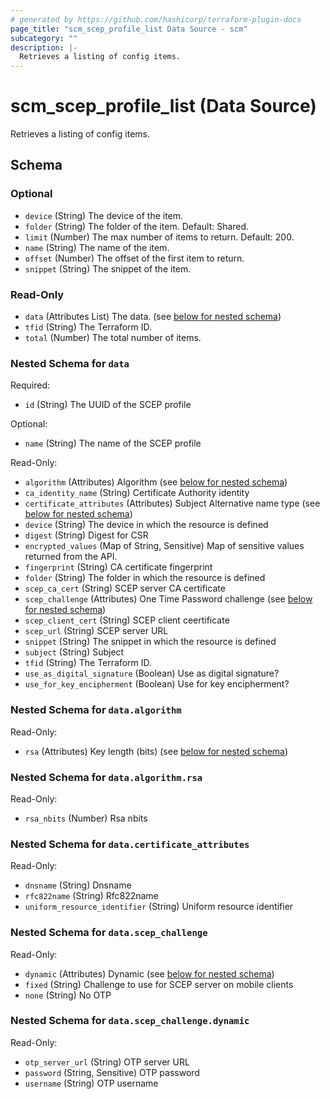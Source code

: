 ```yaml
---
# generated by https://github.com/hashicorp/terraform-plugin-docs
page_title: "scm_scep_profile_list Data Source - scm"
subcategory: ""
description: |-
  Retrieves a listing of config items.
---
```


# scm_scep_profile_list (Data Source)

Retrieves a listing of config items.



<!-- schema generated by tfplugindocs -->
## Schema

### Optional

- `device` (String) The device of the item.
- `folder` (String) The folder of the item. Default: Shared.
- `limit` (Number) The max number of items to return. Default: 200.
- `name` (String) The name of the item.
- `offset` (Number) The offset of the first item to return.
- `snippet` (String) The snippet of the item.

### Read-Only

- `data` (Attributes List) The data. (see [below for nested schema](#nestedatt--data))
- `tfid` (String) The Terraform ID.
- `total` (Number) The total number of items.

<a id="nestedatt--data"></a>
### Nested Schema for `data`

Required:

- `id` (String) The UUID of the SCEP profile

Optional:

- `name` (String) The name of the SCEP profile

Read-Only:

- `algorithm` (Attributes) Algorithm (see [below for nested schema](#nestedatt--data--algorithm))
- `ca_identity_name` (String) Certificate Authority identity
- `certificate_attributes` (Attributes) Subject Alternative name type (see [below for nested schema](#nestedatt--data--certificate_attributes))
- `device` (String) The device in which the resource is defined
- `digest` (String) Digest for CSR
- `encrypted_values` (Map of String, Sensitive) Map of sensitive values returned from the API.
- `fingerprint` (String) CA certificate fingerprint
- `folder` (String) The folder in which the resource is defined
- `scep_ca_cert` (String) SCEP server CA certificate
- `scep_challenge` (Attributes) One Time Password challenge (see [below for nested schema](#nestedatt--data--scep_challenge))
- `scep_client_cert` (String) SCEP client ceertificate
- `scep_url` (String) SCEP server URL
- `snippet` (String) The snippet in which the resource is defined
- `subject` (String) Subject
- `tfid` (String) The Terraform ID.
- `use_as_digital_signature` (Boolean) Use as digital signature?
- `use_for_key_encipherment` (Boolean) Use for key encipherment?

<a id="nestedatt--data--algorithm"></a>
### Nested Schema for `data.algorithm`

Read-Only:

- `rsa` (Attributes) Key length (bits) (see [below for nested schema](#nestedatt--data--algorithm--rsa))

<a id="nestedatt--data--algorithm--rsa"></a>
### Nested Schema for `data.algorithm.rsa`

Read-Only:

- `rsa_nbits` (Number) Rsa nbits



<a id="nestedatt--data--certificate_attributes"></a>
### Nested Schema for `data.certificate_attributes`

Read-Only:

- `dnsname` (String) Dnsname
- `rfc822name` (String) Rfc822name
- `uniform_resource_identifier` (String) Uniform resource identifier


<a id="nestedatt--data--scep_challenge"></a>
### Nested Schema for `data.scep_challenge`

Read-Only:

- `dynamic` (Attributes) Dynamic (see [below for nested schema](#nestedatt--data--scep_challenge--dynamic))
- `fixed` (String) Challenge to use for SCEP server on mobile clients
- `none` (String) No OTP

<a id="nestedatt--data--scep_challenge--dynamic"></a>
### Nested Schema for `data.scep_challenge.dynamic`

Read-Only:

- `otp_server_url` (String) OTP server URL
- `password` (String, Sensitive) OTP password
- `username` (String) OTP username
